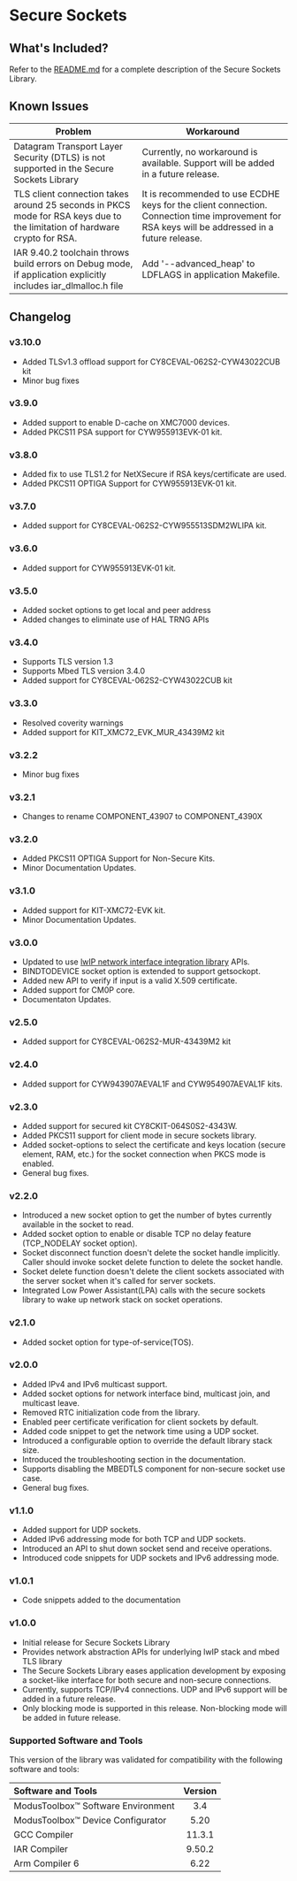 # Secure Sockets

## What's Included?
Refer to the [README.md](./README.md) for a complete description of the Secure Sockets Library.

## Known Issues
| Problem | Workaround |
| ------- | ---------- |
| Datagram Transport Layer Security (DTLS) is not supported in the Secure Sockets Library | Currently, no workaround is available. Support will be added in a future release. |
| TLS client connection takes around 25 seconds in PKCS mode for RSA keys due to the limitation of hardware crypto for RSA. | It is recommended to use ECDHE keys for the client connection. Connection time improvement for RSA keys will be addressed in a future release. |
| IAR 9.40.2 toolchain throws build errors on Debug mode, if application explicitly includes iar_dlmalloc.h file | Add '--advanced_heap' to LDFLAGS in application Makefile. |

## Changelog

### v3.10.0
* Added TLSv1.3 offload support for CY8CEVAL-062S2-CYW43022CUB kit
* Minor bug fixes

### v3.9.0
* Added support to enable D-cache on XMC7000 devices.
* Added PKCS11 PSA support for CYW955913EVK-01 kit.

### v3.8.0
* Added fix to use TLS1.2 for NetXSecure if RSA keys/certificate are used.
* Added PKCS11 OPTIGA Support for CYW955913EVK-01 kit.

### v3.7.0
* Added support for CY8CEVAL-062S2-CYW955513SDM2WLIPA kit.

### v3.6.0
* Added support for CYW955913EVK-01 kit.

### v3.5.0
* Added socket options to get local and peer address
* Added changes to eliminate use of HAL TRNG APIs

### v3.4.0
* Supports TLS version 1.3
* Supports Mbed TLS version 3.4.0
* Added support for CY8CEVAL-062S2-CYW43022CUB kit

### v3.3.0
* Resolved coverity warnings
* Added support for KIT_XMC72_EVK_MUR_43439M2 kit

### v3.2.2
* Minor bug fixes

### v3.2.1
* Changes to rename COMPONENT_43907 to COMPONENT_4390X

### v3.2.0
* Added PKCS11 OPTIGA Support for Non-Secure Kits.
* Minor Documentation Updates.

### v3.1.0
* Added support for KIT-XMC72-EVK kit.
* Minor Documentation Updates.

### v3.0.0
* Updated to use [lwIP network interface integration library](https://Infineon.github.io/lwip-network-interface-integration) APIs.
* BINDTODEVICE socket option is extended to support getsockopt.
* Added new API to verify if input is a valid X.509 certificate.
* Added support for CM0P core.
* Documentaton Updates.

### v2.5.0
* Added support for CY8CEVAL-062S2-MUR-43439M2 kit

### v2.4.0
* Added support for CYW943907AEVAL1F and CYW954907AEVAL1F kits.

### v2.3.0
* Added support for secured kit CY8CKIT-064S0S2-4343W.
* Added PKCS11 support for client mode in secure sockets library.
* Added socket-options to select the certificate and keys location (secure element, RAM, etc.) for the socket connection when PKCS mode is enabled.
* General bug fixes.

### v2.2.0
* Introduced a new socket option to get the number of bytes currently available in the socket to read.
* Added socket option to enable or disable TCP no delay feature (TCP_NODELAY socket option).
* Socket disconnect function doesn't delete the socket handle implicitly. Caller should invoke socket delete function to delete the socket handle.
* Socket delete function doesn't delete the client sockets associated with the server socket when it's called for server sockets.
* Integrated Low Power Assistant(LPA) calls with the secure sockets library to wake up network stack on socket operations.

### v2.1.0
* Added socket option for type-of-service(TOS).

### v2.0.0
* Added IPv4 and IPv6 multicast support.
* Added socket options for network interface bind, multicast join, and multicast leave.
* Removed RTC initialization code from the library.
* Enabled peer certificate verification for client sockets by default.
* Added code snippet to get the network time using a UDP socket.
* Introduced a configurable option to override the default library stack size.
* Introduced the troubleshooting section in the documentation.
* Supports disabling the MBEDTLS component for non-secure socket use case.
* General bug fixes.

### v1.1.0
* Added support for UDP sockets.
* Added IPv6 addressing mode for both TCP and UDP sockets.
* Introduced an API to shut down socket send and receive operations.
* Introduced code snippets for UDP sockets and IPv6 addressing mode.

### v1.0.1
* Code snippets added to the documentation

### v1.0.0
* Initial release for Secure Sockets Library
* Provides network abstraction APIs for underlying lwIP stack and mbed TLS library
* The Secure Sockets Library eases application development by exposing a socket-like interface for both secure and non-secure connections.
* Currently, supports TCP/IPv4 connections. UDP and IPv6 support will be added in a future release.
* Only blocking mode is supported in this release. Non-blocking mode will be added in future release.

### Supported Software and Tools
This version of the library was validated for compatibility with the following software and tools:

| Software and Tools                                        | Version |
| :---                                                      | :----:  |
| ModusToolbox&trade; Software Environment                  | 3.4     |
| ModusToolbox&trade; Device Configurator                   | 5.20    |
| GCC Compiler                                              | 11.3.1  |
| IAR Compiler                                              | 9.50.2  |
| Arm Compiler 6                                            | 6.22    |
